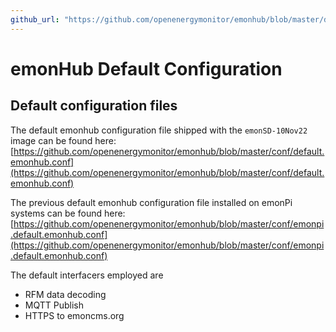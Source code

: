 ```yaml
---
github_url: "https://github.com/openenergymonitor/emonhub/blob/master/docs/default-configuration.md"
---
```

# emonHub Default Configuration

## Default configuration files

The default emonhub configuration file shipped with the `emonSD-10Nov22` image can be found here:
[https://github.com/openenergymonitor/emonhub/blob/master/conf/default.emonhub.conf](https://github.com/openenergymonitor/emonhub/blob/master/conf/default.emonhub.conf)

The previous default emonhub configuration file installed on emonPi systems can be found here: [https://github.com/openenergymonitor/emonhub/blob/master/conf/emonpi.default.emonhub.conf](https://github.com/openenergymonitor/emonhub/blob/master/conf/emonpi.default.emonhub.conf)

The default interfacers employed are

* RFM data decoding
* MQTT Publish
* HTTPS to emoncms.org


